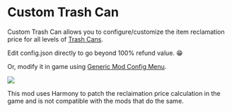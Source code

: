 # Custom Trash Can

Custom Trash Can allows you to configure/customize the item reclamation price for all levels of [Trash Cans](https://stardewvalleywiki.com/Trash_Cans).

Edit config.json directly to go beyond 100% refund value. 😁

Or, modify it in game using [Generic Mod Config Menu](https://www.nexusmods.com/stardewvalley/mods/5098).

![](https://i.imgur.com/1cTP6ft.png)

This mod uses Harmony to patch the reclaimation price calculation in the game and is not compatible with the mods that do the same.